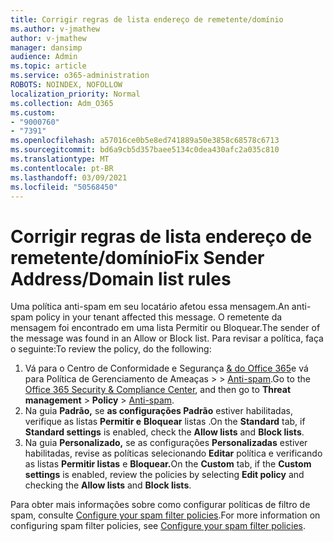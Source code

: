 ```yaml
---
title: Corrigir regras de lista endereço de remetente/domínio
ms.author: v-jmathew
author: v-jmathew
manager: dansimp
audience: Admin
ms.topic: article
ms.service: o365-administration
ROBOTS: NOINDEX, NOFOLLOW
localization_priority: Normal
ms.collection: Adm_O365
ms.custom:
- "9000760"
- "7391"
ms.openlocfilehash: a57016ce0b5e8ed741889a50e3858c68578c6713
ms.sourcegitcommit: bd6a9cb5d357baee5134c0dea430afc2a035c810
ms.translationtype: MT
ms.contentlocale: pt-BR
ms.lasthandoff: 03/09/2021
ms.locfileid: "50568450"
---
```

# <a name="fix-sender-addressdomain-list-rules"></a><span data-ttu-id="64a7e-102">Corrigir regras de lista endereço de remetente/domínio</span><span class="sxs-lookup"><span data-stu-id="64a7e-102">Fix Sender Address/Domain list rules</span></span>

<span data-ttu-id="64a7e-103">Uma política anti-spam em seu locatário afetou essa mensagem.</span><span class="sxs-lookup"><span data-stu-id="64a7e-103">An anti-spam policy in your tenant affected this message.</span></span> <span data-ttu-id="64a7e-104">O remetente da mensagem foi encontrado em uma lista Permitir ou Bloquear.</span><span class="sxs-lookup"><span data-stu-id="64a7e-104">The sender of the message was found in an Allow or Block list.</span></span> <span data-ttu-id="64a7e-105">Para revisar a política, faça o seguinte:</span><span class="sxs-lookup"><span data-stu-id="64a7e-105">To review the policy, do the following:</span></span>

1. <span data-ttu-id="64a7e-106">Vá para o Centro de Conformidade e Segurança [& do Office 365](https://go.microsoft.com/fwlink/p/?linkid=2077143)e vá para Política de Gerenciamento de Ameaças   >    >  [Anti-spam](https://go.microsoft.com/fwlink/?linkid=2101518).</span><span class="sxs-lookup"><span data-stu-id="64a7e-106">Go to the [Office 365 Security & Compliance Center](https://go.microsoft.com/fwlink/p/?linkid=2077143), and then go to **Threat management** > **Policy** > [Anti-spam](https://go.microsoft.com/fwlink/?linkid=2101518).</span></span>
2. <span data-ttu-id="64a7e-107">Na guia **Padrão,** se **as configurações Padrão** estiver habilitadas, verifique as listas **Permitir e** **Bloquear** listas .</span><span class="sxs-lookup"><span data-stu-id="64a7e-107">On the **Standard** tab, if **Standard settings** is enabled, check the **Allow lists** and **Block lists**.</span></span>
3. <span data-ttu-id="64a7e-108">Na guia **Personalizado,** se as configurações **Personalizadas** estiver habilitadas, revise as políticas selecionando **Editar** política e verificando as listas **Permitir listas** e **Bloquear.**</span><span class="sxs-lookup"><span data-stu-id="64a7e-108">On the **Custom** tab, if the **Custom settings** is enabled, review the policies by selecting **Edit policy** and checking the **Allow lists** and **Block lists**.</span></span>

<span data-ttu-id="64a7e-109">Para obter mais informações sobre como configurar políticas de filtro de spam, consulte [Configure your spam filter policies](https://go.microsoft.com/fwlink/?linkid=2101431).</span><span class="sxs-lookup"><span data-stu-id="64a7e-109">For more information on configuring spam filter policies, see [Configure your spam filter policies](https://go.microsoft.com/fwlink/?linkid=2101431).</span></span>
